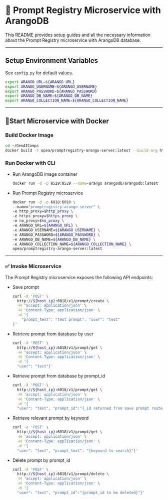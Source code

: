 # 🧾 Prompt Registry Microservice with ArangoDB

This README provides setup guides and all the necessary information about the Prompt Registry microservice with ArangoDB database.

---

## Setup Environment Variables

See `config.py` for default values.

```bash
export ARANGO_URL=${ARANGO_URL}
export ARANGO_USERNAME=${ARANGO_USERNAME}
export ARANGO_PASSWORD=${ARANGO_PASSWORD}
export ARANGO_DB_NAME=${ARANGO_DB_NAME}
export ARANGO_COLLECTION_NAME=${ARANGO_COLLECTION_NAME}
```

---

## 🚀Start Microservice with Docker

### Build Docker Image

```bash
cd ~/GenAIComps
docker build -t opea/promptregistry-arango-server:latest --build-arg https_proxy=$https_proxy --build-arg http_proxy=$http_proxy -f comps/prompt_registry/arango/Dockerfile .
```

### Run Docker with CLI


- Run ArangoDB image container

  ```bash
  docker run -d -p 8529:8529 --name=arango arangodb/arangodb:latest
  ```

- Run Prompt Registry microservice

  ```bash
  docker run -d -p 6018:6018 \
  --name="promptregistry-arango-server" \  
  -e http_proxy=$http_proxy \
  -e https_proxy=$https_proxy \
  -e no_proxy=$no_proxy \
  -e ARANGO_URL=${ARANGO_URL} \
  -e ARANGO_USERNAME=${ARANGO_USERNAME} \
  -e ARANGO_PASSWORD=${ARANGO_PASSWORD} \
  -e ARANGO_DB_NAME=${ARANGO_DB_NAME} \
  -e ARANGO_COLLECTION_NAME=${ARANGO_COLLECTION_NAME} \
  opea/promptregistry-arango-server:latest

  ```

---

### ✅ Invoke Microservice

The Prompt Registry microservice exposes the following API endpoints:

- Save prompt

  ```bash
  curl -X 'POST' \
    http://${host_ip}:6018/v1/prompt/create \
    -H 'accept: application/json' \
    -H 'Content-Type: application/json' \
    -d '{
      "prompt_text": "test prompt", "user": "test"
  }'
  ```

- Retrieve prompt from database by user

  ```bash
  curl -X 'POST' \
    http://${host_ip}:6018/v1/prompt/get \
    -H 'accept: application/json' \
    -H 'Content-Type: application/json' \
    -d '{
    "user": "test"}'
  ```

- Retrieve prompt from database by prompt_id

  ```bash
  curl -X 'POST' \
    http://${host_ip}:6018/v1/prompt/get \
    -H 'accept: application/json' \
    -H 'Content-Type: application/json' \
    -d '{
    "user": "test", "prompt_id":"{_id returned from save prompt route above}"}'
  ```

- Retrieve relevant prompt by keyword

  ```bash
  curl -X 'POST' \
    http://${host_ip}:6018/v1/prompt/get \
    -H 'accept: application/json' \
    -H 'Content-Type: application/json' \
    -d '{
    "user": "test", "prompt_text": "{keyword to search}"}'
  ```

- Delete prompt by prompt_id

  ```bash
  curl -X 'POST' \
    http://${host_ip}:6018/v1/prompt/delete \
    -H 'accept: application/json' \
    -H 'Content-Type: application/json' \
    -d '{
    "user": "test", "prompt_id":"{prompt_id to be deleted}"}'
  ```

